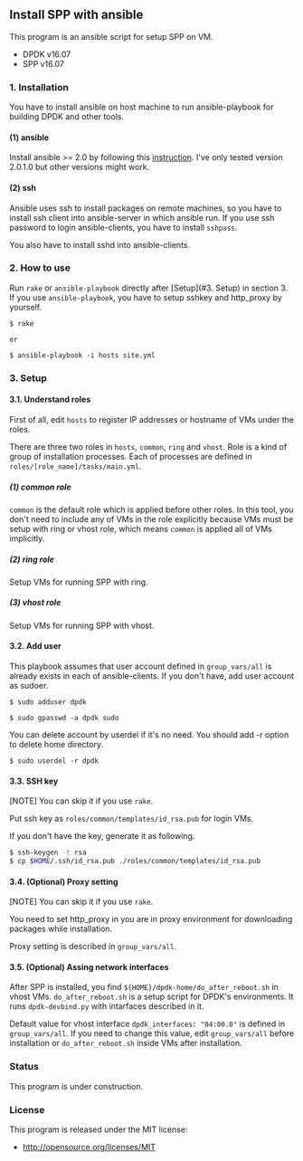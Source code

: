 ## Install SPP with ansible

This program is an ansible script for setup SPP on VM.

- DPDK v16.07 
- SPP v16.07


### 1. Installation

You have to install ansible on host machine to run ansible-playbook
for building DPDK and other tools.

#### (1) ansible

Install ansible  >= 2.0 by following this
[instruction](http://docs.ansible.com/ansible/intro_installation.html#installation).
I've only tested version 2.0.1.0 but other versions might work.

#### (2) ssh

Ansible uses ssh to install packages on remote machines,
so you have to install ssh client into ansible-server in which ansible run.
If you use ssh password to login ansible-clients, you have to install `sshpass`.

You also have to install sshd into ansible-clients.


### 2. How to use

Run `rake` or `ansible-playbook` directly after [Setup](#3. Setup) in section 3.
If you use `ansible-playbook`, you have to setup sshkey and http_proxy by yourself.

```
$ rake

or

$ ansible-playbook -i hosts site.yml
```


### 3. Setup

#### 3.1. Understand roles

First of all, edit `hosts` to register IP addresses or hostname of VMs
under the roles.

There are three two roles in `hosts`, `common`, `ring` and `vhost`.
Role is a kind of group of installation processes.
Each of processes are defined in `roles/[role_name]/tasks/main.yml`.

##### (1) common role

`common` is the default role which is applied before other roles.
In this tool, you don't need to include any of VMs in the role
explicitly because VMs must be setup with ring or vhost role, which means
`common` is applied all of VMs implicitly.

##### (2) ring role

Setup VMs for running SPP with ring.

##### (3) vhost role

Setup VMs for running SPP with vhost.


#### 3.2. Add user

This playbook assumes that user account defined in `group_vars/all` is already exists
in each of ansible-clients.
If you don't have, add user account as sudoer. 

```
$ sudo adduser dpdk

$ sudo gpasswd -a dpdk sudo
```

You can delete account by userdel if it's no need. You should add -r option to delete home directory.

```
$ sudo userdel -r dpdk
```

#### 3.3. SSH key

[NOTE] You can skip it if you use `rake`.

Put ssh key as `roles/common/templates/id_rsa.pub` for login VMs.

If you don't have the key, generate it as following.

```sh
$ ssh-keygen -t rsa
$ cp $HOME/.ssh/id_rsa.pub ./roles/common/templates/id_rsa.pub
```

#### 3.4. (Optional) Proxy setting

[NOTE] You can skip it if you use `rake`.

You need to set http_proxy in you are in proxy environment for downloading packages
while installation.

Proxy setting is described in `group_vars/all`.


#### 3.5. (Optional) Assing network interfaces

After SPP is installed, you find `${HOME}/dpdk-home/do_after_reboot.sh` in vhost VMs.
`do_after_reboot.sh` is a setup script for DPDK's environments.
It runs `dpdk-devbind.py` with intarfaces described in it.

Default value for vhost interface `dpdk_interfaces: "04:00.0"` is defined in `group_vars/all`.
If you need to change this value, edit `group_vars/all` before installation or `do_after_reboot.sh` inside VMs after installation.


### Status
This program is under construction.


### License
This program is released under the MIT license:
- http://opensource.org/licenses/MIT
